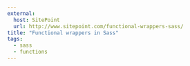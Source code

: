 ```yaml
---
external:
  host: SitePoint
  url: http://www.sitepoint.com/functional-wrappers-sass/
title: "Functional wrappers in Sass"
tags:
  - sass
  - functions
---
```

